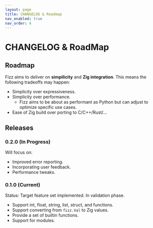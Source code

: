 ```yaml
---
layout: page
title: CHANGELOG & Roadmap
nav_enabled: true
nav_order: 4
---
```


# CHANGELOG & RoadMap

## Roadmap

Fizz aims to deliver on **simpilicity** and **Zig integration**. This means the
following tradeoffs may happen:

- Simplicity over expressiveness.
- Simplicity over performance.
  - Fizz aims to be about as performant as Python but can adjust to optimize
    specific use cases.
- Ease of Zig build over porting to C/C++/Rust/...

## Releases

### 0.2.0 (In Progress)

Will focus on:

- Improved error reporting.
- Incorporating user feedback.
- Performance tweaks.

### 0.1.0 (Current)

Status: Target feature set implemented. In validation phase.

- Support int, float, string, list, struct, and functions.
- Support converting from `fizz.Val` to Zig values.
- Provide a set of builtin functions.
- Support for modules.
